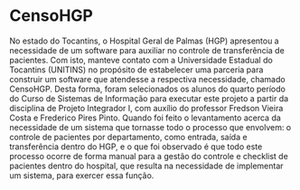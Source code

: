 # CensoHGP
No estado do Tocantins, o Hospital Geral de Palmas (HGP) apresentou a necessidade
de um software para auxiliar no controle de transferência de pacientes. Com isto, manteve
contato com a Universidade Estadual do Tocantins (UNITINS) no propósito de estabelecer
uma parceria para construir um software que atendesse a respectiva necessidade, chamado
CensoHGP.
Desta forma, foram selecionados os alunos do quarto período do Curso de Sistemas
de Informação para executar este projeto a partir da disciplina de Projeto Integrador I, com
auxílio do professor Fredson Vieira Costa e Frederico Pires Pinto.
Quando foi feito o levantamento acerca da necessidade de um sistema que tornasse
todo o processo que envolvem: o controle de pacientes por departamento, como entrada,
saída e transferência dentro do HGP, e o que foi observado é que todo este processo ocorre
de forma manual para a gestão do controle e checklist de pacientes dentro do hospital, que
resulta na necessidade de implementar um sistema, para exercer essa função.
